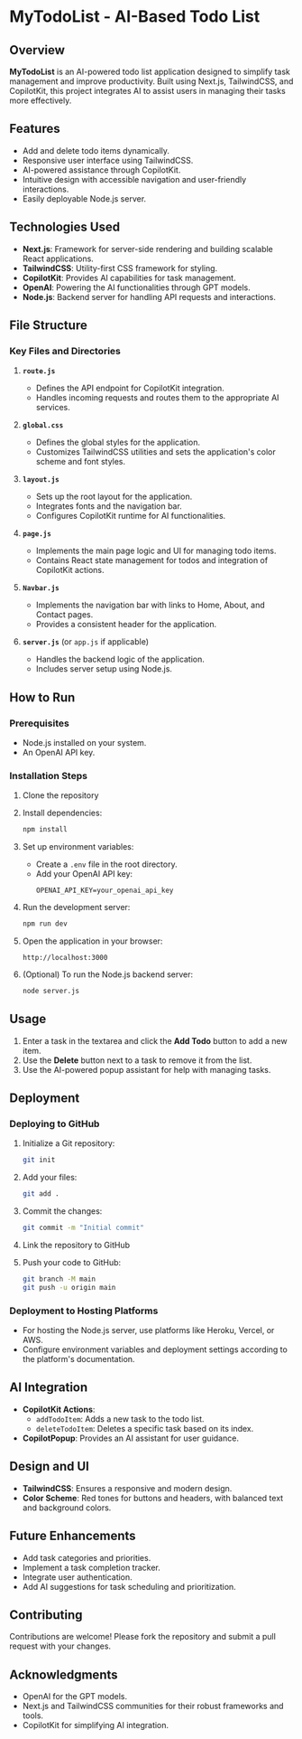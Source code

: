 # MyTodoList - AI-Based Todo List

## Overview
**MyTodoList** is an AI-powered todo list application designed to simplify task management and improve productivity. Built using Next.js, TailwindCSS, and CopilotKit, this project integrates AI to assist users in managing their tasks more effectively.

## Features
- Add and delete todo items dynamically.
- Responsive user interface using TailwindCSS.
- AI-powered assistance through CopilotKit.
- Intuitive design with accessible navigation and user-friendly interactions.
- Easily deployable Node.js server.

## Technologies Used
- **Next.js**: Framework for server-side rendering and building scalable React applications.
- **TailwindCSS**: Utility-first CSS framework for styling.
- **CopilotKit**: Provides AI capabilities for task management.
- **OpenAI**: Powering the AI functionalities through GPT models.
- **Node.js**: Backend server for handling API requests and interactions.

## File Structure
### Key Files and Directories

1. **`route.js`**
   - Defines the API endpoint for CopilotKit integration.
   - Handles incoming requests and routes them to the appropriate AI services.

2. **`global.css`**
   - Defines the global styles for the application.
   - Customizes TailwindCSS utilities and sets the application's color scheme and font styles.

3. **`layout.js`**
   - Sets up the root layout for the application.
   - Integrates fonts and the navigation bar.
   - Configures CopilotKit runtime for AI functionalities.

4. **`page.js`**
   - Implements the main page logic and UI for managing todo items.
   - Contains React state management for todos and integration of CopilotKit actions.

5. **`Navbar.js`**
   - Implements the navigation bar with links to Home, About, and Contact pages.
   - Provides a consistent header for the application.

6. **`server.js`** (or `app.js` if applicable)
   - Handles the backend logic of the application.
   - Includes server setup using Node.js.

## How to Run
### Prerequisites
- Node.js installed on your system.
- An OpenAI API key.

### Installation Steps
1. Clone the repository
   
2. Install dependencies:
   ```bash
   npm install
   ```
3. Set up environment variables:
   - Create a `.env` file in the root directory.
   - Add your OpenAI API key:
     ```env
     OPENAI_API_KEY=your_openai_api_key
     ```
4. Run the development server:
   ```bash
   npm run dev
   ```
5. Open the application in your browser:
   ```
   http://localhost:3000
   ```
6. (Optional) To run the Node.js backend server:
   ```bash
   node server.js
   ```

## Usage
1. Enter a task in the textarea and click the **Add Todo** button to add a new item.
2. Use the **Delete** button next to a task to remove it from the list.
3. Use the AI-powered popup assistant for help with managing tasks.

## Deployment
### Deploying to GitHub
1. Initialize a Git repository:
   ```bash
   git init
   ```
2. Add your files:
   ```bash
   git add .
   ```
3. Commit the changes:
   ```bash
   git commit -m "Initial commit"
   ```
4. Link the repository to GitHub
   
5. Push your code to GitHub:
   ```bash
   git branch -M main
   git push -u origin main
   ```

### Deployment to Hosting Platforms
- For hosting the Node.js server, use platforms like Heroku, Vercel, or AWS.
- Configure environment variables and deployment settings according to the platform's documentation.

## AI Integration
- **CopilotKit Actions**: 
  - `addTodoItem`: Adds a new task to the todo list.
  - `deleteTodoItem`: Deletes a specific task based on its index.
- **CopilotPopup**: Provides an AI assistant for user guidance.

## Design and UI
- **TailwindCSS**: Ensures a responsive and modern design.
- **Color Scheme**: Red tones for buttons and headers, with balanced text and background colors.

## Future Enhancements
- Add task categories and priorities.
- Implement a task completion tracker.
- Integrate user authentication.
- Add AI suggestions for task scheduling and prioritization.

## Contributing
Contributions are welcome! Please fork the repository and submit a pull request with your changes.

## Acknowledgments
- OpenAI for the GPT models.
- Next.js and TailwindCSS communities for their robust frameworks and tools.
- CopilotKit for simplifying AI integration.

